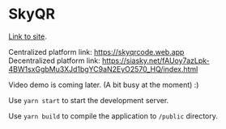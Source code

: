 # SkyQR

[Link to site](https://siasky.net/fAUoy7azLpk-4BW1sxGgbMu3XJd1bgYC9aN2EyO2570_HQ/index.html).

Centralized platform link: https://skyqrcode.web.app  
Decentralized platform link: https://siasky.net/fAUoy7azLpk-4BW1sxGgbMu3XJd1bgYC9aN2EyO2570_HQ/index.html

Video demo is coming later. (A bit busy at the moment) :)

Use `yarn start` to start the development server.

Use `yarn build` to compile the application to `/public` directory.
